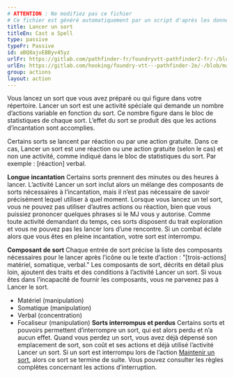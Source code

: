 ```yaml
---
# ATTENTION : Ne modifiez pas ce fichier
# Ce fichier est généré automatiquement par un script d'après les données du module Foundry VTT officiel et de sa traduction
title: Lancer un sort
titleEn: Cast a Spell
type: passive
typeFr: Passive
id: aBQ8ajvEBByv45yz
urlFr: https://gitlab.com/pathfinder-fr/foundryvtt-pathfinder2-fr/-/blob/master/data/actions/aBQ8ajvEBByv45yz.htm
urlEn: https://gitlab.com/hooking/foundry-vtt---pathfinder-2e/-/blob/master/packs/data/actions.db/cast-a-spell.json
group: actions
layout: action
---
```

Vous lancez un sort que vous avez préparé ou qui figure dans votre répertoire. Lancer un sort est une activité spéciale qui demande un nombre d’actions variable en fonction du sort. Ce nombre figure dans le bloc de statistiques de chaque sort. L’effet du sort se produit dès que les actions d’incantation sont accomplies.

Certains sorts se lancent par réaction ou par une action gratuite. Dans ce cas, Lancer un sort est une réaction ou une action gratuite (selon le cas) et non une activité, comme indiqué dans le bloc de statistiques du sort. Par exemple : [réaction] verbal.

**Longue incantation** Certains sorts prennent des minutes ou des heures à lancer. L’activité Lancer un sort inclut alors un mélange des composants de sorts nécessaires à l’incantation, mais il n’est pas nécessaire de savoir précisément lequel utiliser à quel moment. Lorsque vous lancez un tel sort, vous ne pouvez pas utiliser d’autres actions ou réaction, bien que vous puissiez prononcer quelques phrases si le MJ vous y autorise. Comme toute activité demandant du temps, ces sorts disposent du trait exploration et vous ne pouvez pas les lancer lors d’une rencontre. Si un combat éclate alors que vous êtes en pleine incantation, votre sort est interrompu.

**Composant de sort** Chaque entrée de sort précise la liste des composants nécessaires pour le lancer après l’icône ou le texte d’action : "[trois-actions] matériel, somatique, verbal." Les composants de sort, décrits en détail plus loin, ajoutent des traits et des conditions à l’activité Lancer un sort. Si vous êtes dans l’incapacité de fournir les composants, vous ne parvenez pas à Lancer le sort.

- Matériel (manipulation)
- Somatique (manipulation)
- Verbal (concentration)
- Focaliseur (manipulation)
**Sorts interrompus et perdus** Certains sorts et pouvoirs permettent d’interrompre un sort, qui est alors perdu et n’a aucun effet. Quand vous perdez un sort, vous avez déjà dépensé son emplacement de sort, son coût et ses actions et déjà utilisé l’activité Lancer un sort. Si un sort est interrompu lors de l’action [Maintenir un sort](maintenir-un-sort.md), alors ce sort se termine de suite. Vous pouvez consulter les règles complètes concernant les actions d’interruption.


